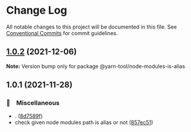 # Change Log

All notable changes to this project will be documented in this file.
See [Conventional Commits](https://conventionalcommits.org) for commit guidelines.

## [1.0.2](https://github.com/bluelovers/ws-yarn-workspaces/compare/@yarn-tool/node-modules-is-alias@1.0.1...@yarn-tool/node-modules-is-alias@1.0.2) (2021-12-06)

**Note:** Version bump only for package @yarn-tool/node-modules-is-alias





## 1.0.1 (2021-11-28)


### 🔖　Miscellaneous

* . ([8d7589f](https://github.com/bluelovers/ws-yarn-workspaces/commit/8d7589f597045546a6af24675c325b2b8174e293))
* check given node modules path is alias or not ([857ec51](https://github.com/bluelovers/ws-yarn-workspaces/commit/857ec5120aed04f651697c3f4e30251ebc45d3d4))
